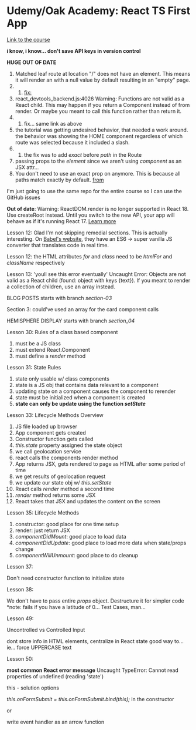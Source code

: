 # Udemy/Oak Academy: React TS First App

[Link to the course](https://www.udemy.com/course/typescript-react-js-course-with-react-typescript-project)

**i know, i know... don't save API keys in version control**

**HUGE OUT OF DATE**

1. Matched leaf route at location "/" does not have an element. This means it will render an <Outlet /> with a null value by default resulting in an "empty" page.
1. 1. [fix: ](https://stackoverflow.com/questions/69854011/matched-leaf-route-at-location-does-not-have-an-element)
1. react_devtools_backend.js:4026 Warning: Functions are not valid as a React child. This may happen if you return a Component instead of <Component /> from render. Or maybe you meant to call this function rather than return it.
1. 1. fix... same link as above
1. the tutorial was getting undesired behavior, that needed a work around. the behavior was showing the HOME component regardless of which route was selected because it included a slash.
1. 1. the fix was to add _exact_ before _path_ in the Route
1. passing props to the _element_ since we aren't using _component_ as an JSX attr...
1. You don't need to use an exact prop on <Route path="/"> anymore. This is because all <Route> paths match exactly by default. [from](https://reacttraining.com/blog/react-router-v6-pre/)

I'm just going to use the same repo for the entire course so I can use the GitHub issues

**Out of date**: Warning: ReactDOM.render is no longer supported in React 18. Use createRoot instead. Until you switch to the new API, your app will behave as if it's running React 17. [Learn more](https://reactjs.org/link/switch-to-createroot)

Lesson 12: Glad I'm not skipping remedial sections. This is actually interesting. On [Babel's website](https://babeljs.io/repl), they have an ES6 -> super vanilla JS converter that translates code in real time.

Lesson 12: the HTML attributes _for_ and _class_ need to be _htmlFor_ and _className_ respectively

Lesson 13: 'youll see this error eventually' Uncaught Error: Objects are not valid as a React child (found: object with keys {text}). If you meant to render a collection of children, use an array instead.

BLOG POSTS starts with branch _section-03_

Section 3: could've used an array for the card component calls

HEMISPHERE DISPLAY starts with branch _section_04_

Lesson 30: Rules of a class based component

1. must be a JS class
1. must extend React.Component
1. must define a _render_ method

Lesson 31: State Rules

1. state only usable w/ class components
1. state is a JS obj that contains data relevant to a component
1. updating state on a component causes the component to rerender
1. state must be initialized when a component is created
1. **state can only be update using the function _setState_**

Lesson 33: Lifecycle Methods Overview

1. JS file loaded up browser
1. App component gets created
1. Constructor function gets called
1. _this.state_ property assigned the state object
1. we call geolocation service
1. react calls the components render method
1. App returns JSX, gets rendered to page as HTML
   after some period of time
1. we get results of geolocation request
1. we update our state obj w/ _this.setState_
1. React calls _render_ method a second time
1. _render_ method returns some JSX
1. React takes that JSX and updates the content on the screen

Lesson 35: Lifecycle Methods

1. constructor: good place for one time setup
1. render: just return JSX
1. _componentDidMount_: good place to load data
1. _componentDidUpdate_: good place to load more data when state/props change
1. _componentWillUnmount_: good place to do cleanup

Lesson 37:

Don't need constructor function to initialize state

Lesson 38:

We don't have to pass entire _props_ object. Destructure it for simpler code
\*note: fails if you have a latitude of 0... Test Cases, man...

Lesson 49:

Uncontrolled vs Controlled Input

dont store info in HTML elements, centralize in React state
good way to... ie... force UPPERCASE text

Lesson 50:

**most common React error message** Uncaught TypeError: Cannot read properties of undefined (reading 'state')

this - solution options

_this.onFormSubmit = this.onFormSubmit.bind(this);_ in the constructor

or

write event handler as an arrow function
